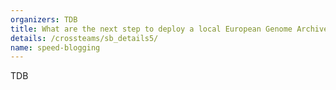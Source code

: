 ```yaml
---
organizers: TDB 
title: What are the next step to deploy a local European Genome Archive (EGA) development environment for the Nordic countries?
details: /crossteams/sb_details5/
name: speed-blogging
---
```


TDB
